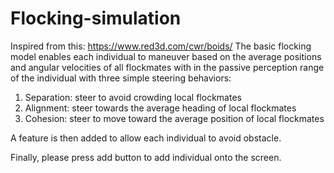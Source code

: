 # Flocking-simulation
Inspired from this: https://www.red3d.com/cwr/boids/
The basic flocking model enables each individual to maneuver based on the average positions and angular velocities of all flockmates with in the passive perception range of the individual with three simple steering behaviors:
  1. Separation: steer to avoid crowding local flockmates 
  2. Alignment: steer towards the average heading of local flockmates 
  3. Cohesion: steer to move toward the average position of local flockmates 
  
A feature is then added to allow each individual to avoid obstacle.

Finally, please press add button to add individual onto the screen.
